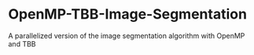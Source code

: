 # OpenMP-TBB-Image-Segmentation
A parallelized version of the image segmentation algorithm with OpenMP and TBB
